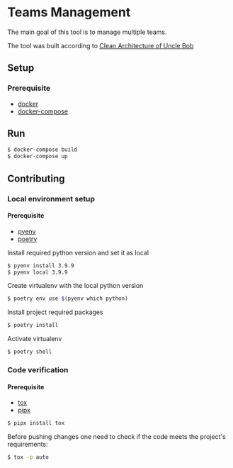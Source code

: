 # Teams Management

The main goal of this tool is to manage multiple teams.

The tool was built according to [Clean Architecture of Uncle Bob](https://blog.cleancoder.com/uncle-bob/2012/08/13/the-clean-architecture.html)

## Setup

### Prerequisite

- [docker](https://docs.docker.com/get-docker/)
- [docker-compose](https://pypi.org/project/docker-compose/)

## Run

```bash
$ docker-compose build
$ docker-compose up
```

## Contributing

### Local environment setup

#### Prerequisite

- [pyenv](https://github.com/pyenv/pyenv)
- [poetry](https://github.com/python-poetry/poetry)

Install required python version and set it as local

```bash
$ pyenv install 3.9.9
$ pyenv local 3.9.9
```

Create virtualenv with the local python version

```bash
$ poetry env use $(pyenv which python)
```

Install project required packages

```bash
$ poetry install
```

Activate virtualenv

```bash
$ poetry shell
```

### Code verification

#### Prerequisite

- [tox](https://github.com/tox-dev/tox)
- [pipx](https://github.com/pypa/pipx)

```bash
$ pipx install tox
```

Before pushing changes one need to check if the code meets the project's requirements:

```bash
$ tox -p auto
```
